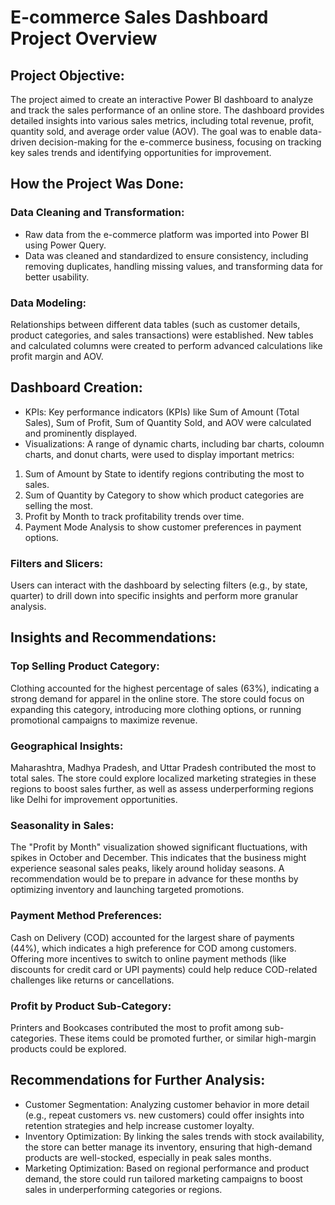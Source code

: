 # E-commerce Sales Dashboard Project Overview
## Project Objective:
The project aimed to create an interactive Power BI dashboard to analyze and track the sales performance of an online store. The dashboard provides detailed insights into various sales metrics, including total revenue, profit, quantity sold, and average order value (AOV). The goal was to enable data-driven decision-making for the e-commerce business, focusing on tracking key sales trends and identifying opportunities for improvement.

## How the Project Was Done:
### Data Cleaning and Transformation:

- Raw data from the e-commerce platform was imported into Power BI using Power Query.
- Data was cleaned and standardized to ensure consistency, including removing duplicates, handling missing values, and transforming data for better usability.
### Data Modeling:

Relationships between different data tables (such as customer details, product categories, and sales transactions) were established.
New tables and calculated columns were created to perform advanced calculations like profit margin and AOV.
## Dashboard Creation:

- KPIs: Key performance indicators (KPIs) like Sum of Amount (Total Sales), Sum of Profit, Sum of Quantity Sold, and AOV were calculated and prominently displayed.
- Visualizations: A range of dynamic charts, including bar charts, coloumn charts, and donut charts, were used to display important metrics:
1. Sum of Amount by State to identify regions contributing the most to sales.
2. Sum of Quantity by Category to show which product categories are selling the most.
3. Profit by Month to track profitability trends over time.
4. Payment Mode Analysis to show customer preferences in payment options.
### Filters and Slicers:

Users can interact with the dashboard by selecting filters (e.g., by state, quarter) to drill down into specific insights and perform more granular analysis.
## Insights and Recommendations:
### Top Selling Product Category:

Clothing accounted for the highest percentage of sales (63%), indicating a strong demand for apparel in the online store. The store could focus on expanding this category, introducing more clothing options, or running promotional campaigns to maximize revenue.
  
### Geographical Insights:

Maharashtra, Madhya Pradesh, and Uttar Pradesh contributed the most to total sales. The store could explore localized marketing strategies in these regions to boost sales further, as well as assess underperforming regions like Delhi for improvement opportunities.

### Seasonality in Sales:

The "Profit by Month" visualization showed significant fluctuations, with spikes in October and December. This indicates that the business might experience seasonal sales peaks, likely around holiday seasons. A recommendation would be to prepare in advance for these months by optimizing inventory and launching targeted promotions.

### Payment Method Preferences:

Cash on Delivery (COD) accounted for the largest share of payments (44%), which indicates a high preference for COD among customers. Offering more incentives to switch to online payment methods (like discounts for credit card or UPI payments) could help reduce COD-related challenges like returns or cancellations.

### Profit by Product Sub-Category:

Printers and Bookcases contributed the most to profit among sub-categories. These items could be promoted further, or similar high-margin products could be explored.

## Recommendations for Further Analysis:
- Customer Segmentation: Analyzing customer behavior in more detail (e.g., repeat customers vs. new customers) could offer insights into retention strategies and help increase customer loyalty.
- Inventory Optimization: By linking the sales trends with stock availability, the store can better manage its inventory, ensuring that high-demand products are well-stocked, especially in peak sales months.
- Marketing Optimization: Based on regional performance and product demand, the store could run tailored marketing campaigns to boost sales in underperforming categories or regions.
